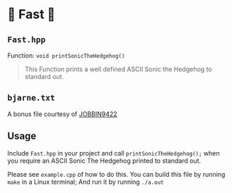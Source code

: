 # :large_blue_circle: Fast :large_blue_circle:

## `Fast.hpp`

Function: `void printSonicTheHedgehog()`
> This Function prints a well defined ASCII Sonic the Hedgehog to standard out.

## `bjarne.txt`

A bonus file courtesy of [JOBBIN9422](https://github.com/JOBBIN9422)

## Usage

Include `Fast.hpp` in your project and call `printSonicTheHedgehog();`
when you require an ASCII Sonic The Hedgehog printed to standard out.

Please see `example.cpp` of how to do this.
You can build this file by running `make` in a Linux terminal;
And run it by running `./a.out`


